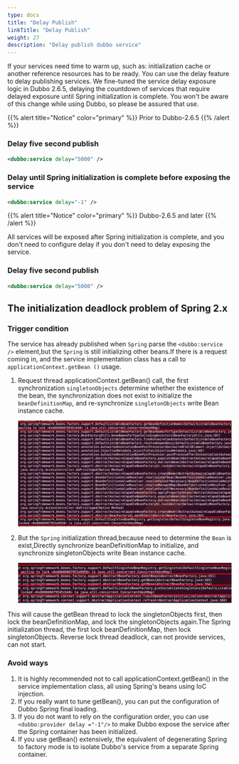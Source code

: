 ```yaml
---
type: docs
title: "Delay Publish"
linkTitle: "Delay Publish"
weight: 27
description: "Delay publish dubbo service"
---
```


If your services need time to warm up, such as: initialization cache or another reference resources has to be ready. You can use the delay feature to delay publishing services. We fine-tuned the service delay exposure logic in Dubbo 2.6.5, delaying the countdown of services that require delayed exposure until Spring initialization is complete. You won't be aware of this change while using Dubbo, so please be assured that use.


{{% alert title="Notice" color="primary" %}}
Prior to Dubbo-2.6.5
{{% /alert %}}

### Delay five second publish

```xml
<dubbo:service delay="5000" />
```

### Delay until Spring initialization is complete before exposing the service
```xml
<dubbo:service delay="-1" />
```

{{% alert title="Notice" color="primary" %}}
Dubbo-2.6.5 and later
{{% /alert %}}

All services will be exposed after Spring initialization is complete, and you don't need to configure delay if you don't need to delay exposing the service.

### Delay five second publish

```xml
<dubbo:service delay="5000" />
```

## The initialization deadlock problem of Spring 2.x

### Trigger condition

The service has already published when `Spring` parse the `<dubbo:service />` element,but the `Spring` is still initializing other beans.If there is a request coming in, and the service implementation class has a call to `applicationContext.getBean ()` usage.

1. Request thread applicationContext.getBean() call, the first synchronization `singletonObjects` determine whether the existence of the bean, the synchronization does not exist to initialize the `beanDefinitionMap`, and re-synchronize `singletonObjects` write Bean instance cache.

    ![deadlock](/imgs/user/lock-get-bean.jpg)  

2. But the `Spring` initialization thread,because need to determine the `Bean` is exist,Directly synchronize beanDefinitionMap to initialize, and synchronize singletonObjects write Bean instance cache.

    ![/user-guide/images/lock-init-context.jpg](/imgs/user/lock-init-context.jpg)  

This will cause the getBean thread to lock the singletonObjects first, then lock the beanDefinitionMap, and lock the singletonObjects again.The Spring initialization thread, the first lock beanDefinitionMap, then lock singletonObjects. Reverse lock thread deadlock, can not provide services, can not start.

### Avoid ways

1. It is highly recommended not to call applicationContext.getBean() in the service implementation class, all using Spring's beans using IoC injection.
2. If you really want to tune getBean(), you can put the configuration of Dubbo Spring final loading.
3. If you do not want to rely on the configuration order, you can use `<dubbo:provider delay ="-1"/>` to make Dubbo expose the service after the Spring container has been initialized.
4. If you use getBean() extensively, the equivalent of degenerating Spring to factory mode is to isolate Dubbo's service from a separate Spring container.

[^1]: Base on the  `ContextRefreshedEvent` event of the  Spring to trigger publish service.
